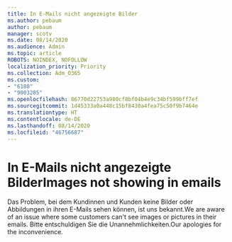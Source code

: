 ```yaml
---
title: In E-Mails nicht angezeigte Bilder
ms.author: pebaum
author: pebaum
manager: scotv
ms.date: 08/14/2020
ms.audience: Admin
ms.topic: article
ROBOTS: NOINDEX, NOFOLLOW
localization_priority: Priority
ms.collection: Adm_O365
ms.custom:
- "6180"
- "9003285"
ms.openlocfilehash: 86770d22753a980cf8bf04b4e9c34bf599bff7ef
ms.sourcegitcommit: 1d45333a0a448c15bf8430a4fea75c50f9b7464e
ms.translationtype: HT
ms.contentlocale: de-DE
ms.lasthandoff: 08/14/2020
ms.locfileid: "46756687"
---
```

# <a name="images-not-showing-in-emails"></a><span data-ttu-id="cdfa2-102">In E-Mails nicht angezeigte Bilder</span><span class="sxs-lookup"><span data-stu-id="cdfa2-102">Images not showing in emails</span></span>

<span data-ttu-id="cdfa2-103">Das Problem, bei dem Kundinnen und Kunden keine Bilder oder Abbildungen in ihren E-Mails sehen können, ist uns bekannt.</span><span class="sxs-lookup"><span data-stu-id="cdfa2-103">We are aware of an issue where some customers can't see images or pictures in their emails.</span></span> <span data-ttu-id="cdfa2-104">Bitte entschuldigen Sie die Unannehmlichkeiten.</span><span class="sxs-lookup"><span data-stu-id="cdfa2-104">Our apologies for the inconvenience.</span></span>